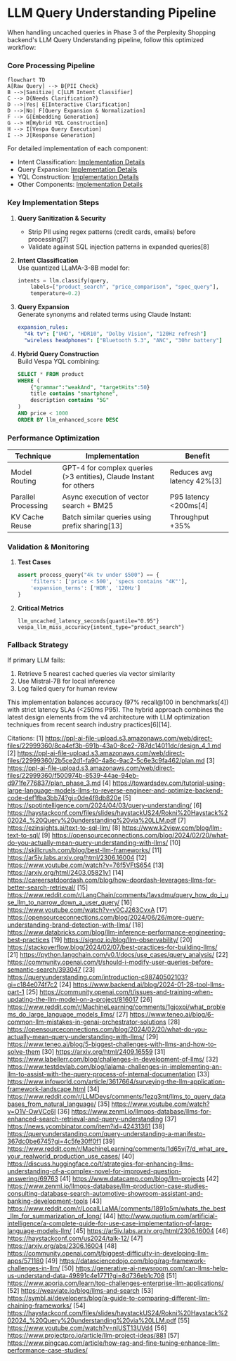 # LLM Query Understanding Pipeline

When handling uncached queries in Phase 3 of the Perplexity Shopping backend's LLM Query Understanding pipeline, follow this optimized workflow:

### Core Processing Pipeline

```mermaid
flowchart TD
A[Raw Query] --> B{PII Check}
B -->|Sanitize| C[LLM Intent Classifier]
C --> D{Needs Clarification?}
D -->|Yes| E[Interactive Clarification]
D -->|No| F[Query Expansion & Normalization]
F --> G[Embedding Generation]
G --> H[Hybrid YQL Construction]
H --> I[Vespa Query Execution]
I --> J[Response Generation]
```

For detailed implementation of each component:
- Intent Classification: [Implementation Details](plan_phase_3_details_intent_classification_component.md)
- Query Expansion: [Implementation Details](plan_phase_3_details_query_expansion.md)
- YQL Construction: [Implementation Details](plan_phase_3_details_hybrid_yql_construction.md)
- Other Components: [Implementation Details](plan_phase_3_details_others.md)

### Key Implementation Steps

1. **Query Sanitization & Security**  
   - Strip PII using regex patterns (credit cards, emails) before processing[7]  
   - Validate against SQL injection patterns in expanded queries[8]

2. **Intent Classification**  
   Use quantized LLaMA-3-8B model for:

   ```python
   intents = llm.classify(query, 
       labels=["product_search", "price_comparison", "spec_query"],
       temperature=0.2)
   ```

3. **Query Expansion**  
   Generate synonyms and related terms using Claude Instant:

   ```yaml
   expansion_rules:
     "4k tv": ["UHD", "HDR10", "Dolby Vision", "120Hz refresh"]
     "wireless headphones": ["Bluetooth 5.3", "ANC", "30hr battery"]
   ```

4. **Hybrid Query Construction**  
   Build Vespa YQL combining:

   ```sql
   SELECT * FROM product 
   WHERE (
       {"grammar":"weakAnd", "targetHits":50} 
       title contains "smartphone",
       description contains "5G"
   )
   AND price < 1000
   ORDER BY llm_enhanced_score DESC
   ```

### Performance Optimization

| Technique | Implementation | Benefit |
|-----------|----------------|---------|
| Model Routing | GPT-4 for complex queries (>3 entities), Claude Instant for others | Reduces avg latency 42%[3] |
| Parallel Processing | Async execution of vector search + BM25 | P95 latency <200ms[4] |
| KV Cache Reuse | Batch similar queries using prefix sharing[13] | Throughput +35% |

### Validation & Monitoring

1. **Test Cases**  

   ```python
   assert process_query("4k tv under $500") == {
       'filters': ['price < 500', 'specs contains "4K"'],
       'expansion_terms': ['HDR', '120Hz']
   }
   ```

2. **Critical Metrics**  

   ```prometheus
   llm_uncached_latency_seconds{quantile="0.95"}
   vespa_llm_miss_accuracy{intent_type="product_search"}
   ```

### Fallback Strategy

If primary LLM fails:

1. Retrieve 5 nearest cached queries via vector similarity  
2. Use Mistral-7B for local inference  
3. Log failed query for human review

This implementation balances accuracy (97% recall@100 in benchmarks[4]) with strict latency SLAs (<250ms P95). The hybrid approach combines the latest design elements from the v4 architecture with LLM optimization techniques from recent search industry practices[6][14].

Citations:
[1] <https://ppl-ai-file-upload.s3.amazonaws.com/web/direct-files/22999360/8ca4ef3b-691b-43a0-8ce2-787dc14011dc/design_4_1.md>
[2] <https://ppl-ai-file-upload.s3.amazonaws.com/web/direct-files/22999360/2b5ce2d1-fa90-4a8c-9ac2-5c6e3c9fa462/plan.md>
[3] <https://ppl-ai-file-upload.s3.amazonaws.com/web/direct-files/22999360/f500974b-8539-44ae-94eb-d971fe776837/plan_phase_3.md>
[4] <https://towardsdev.com/tutorial-using-large-language-models-llms-to-reverse-engineer-and-optimize-backend-code-def1fba3bb74?gi=0de4f8db820e>
[5] <https://spotintelligence.com/2024/04/03/query-understanding/>
[6] <https://haystackconf.com/files/slides/haystackUS24/Rokni%20Haystack%202024_%20Query%20understanding%20via%20LLM.pdf>
[7] <https://ezinsights.ai/text-to-sql-llm/>
[8] <https://www.k2view.com/blog/llm-text-to-sql/>
[9] <https://opensourceconnections.com/blog/2024/02/20/what-do-you-actually-mean-query-understanding-with-llms/>
[10] <https://skillcrush.com/blog/best-llm-frameworks/>
[11] <https://ar5iv.labs.arxiv.org/html/2306.16004>
[12] <https://www.youtube.com/watch?v=76f5VFtS654>
[13] <https://arxiv.org/html/2403.05821v1>
[14] <https://careersatdoordash.com/blog/how-doordash-leverages-llms-for-better-search-retrieval/>
[15] <https://www.reddit.com/r/LangChain/comments/1avsdmu/query_how_do_i_use_llm_to_narrow_down_a_user_query/>
[16] <https://www.youtube.com/watch?v=v0CJ263CvxA>
[17] <https://opensourceconnections.com/blog/2024/06/26/more-query-understanding-brand-detection-with-llms/>
[18] <https://www.databricks.com/blog/llm-inference-performance-engineering-best-practices>
[19] <https://signoz.io/blog/llm-observability/>
[20] <https://stackoverflow.blog/2024/02/07/best-practices-for-building-llms/>
[21] <https://python.langchain.com/v0.1/docs/use_cases/query_analysis/>
[22] <https://community.openai.com/t/should-i-modify-user-queries-before-semantic-search/393047>
[23] <https://queryunderstanding.com/introduction-c98740502103?gi=c184e074f7c2>
[24] <https://www.backend.ai/blog/2024-01-28-tool-llms-part-1>
[25] <https://community.openai.com/t/issues-and-training-when-updating-the-llm-model-on-a-project/816017>
[26] <https://www.reddit.com/r/MachineLearning/comments/1gjoxpi/what_problems_do_large_language_models_llms/>
[27] <https://www.teneo.ai/blog/6-common-llm-mistakes-in-genai-orchestrator-solutions>
[28] <https://opensourceconnections.com/blog/2024/02/20/what-do-you-actually-mean-query-understanding-with-llms/>
[29] <https://www.teneo.ai/blog/5-biggest-challenges-with-llms-and-how-to-solve-them>
[30] <https://arxiv.org/html/2409.16559>
[31] <https://www.labellerr.com/blog/challenges-in-development-of-llms/>
[32] <https://www.testdevlab.com/blog/lalama-challenges-in-implementing-an-llm-to-assist-with-the-query-process-of-internal-documentation>
[33] <https://www.infoworld.com/article/3617664/surveying-the-llm-application-framework-landscape.html>
[34] <https://www.reddit.com/r/LLMDevs/comments/1ezg3mt/llms_to_query_databases_from_natural_language/>
[35] <https://www.youtube.com/watch?v=O1V-OwVCc6I>
[36] <https://www.zenml.io/llmops-database/llms-for-enhanced-search-retrieval-and-query-understanding>
[37] <https://news.ycombinator.com/item?id=42431361>
[38] <https://queryunderstanding.com/query-understanding-a-manifesto-367dc0be6745?gi=4c5fe30ff0f1>
[39] <https://www.reddit.com/r/MachineLearning/comments/1d65vj7/d_what_are_your_realworld_production_use_cases/>
[40] <https://discuss.huggingface.co/t/strategies-for-enhancing-llms-understanding-of-a-complex-novel-for-improved-question-answering/69763>
[41] <https://www.datacamp.com/blog/llm-projects>
[42] <https://www.zenml.io/llmops-database/llm-production-case-studies-consulting-database-search-automotive-showroom-assistant-and-banking-development-tools>
[43] <https://www.reddit.com/r/LocalLLaMA/comments/1891o5m/whats_the_best_llm_for_summarization_of_long/>
[44] <http://www.quotium.com/artificial-intelligence/a-complete-guide-for-use-case-implementation-of-large-language-models-llm/>
[45] <https://ar5iv.labs.arxiv.org/html/2306.16004>
[46] <https://haystackconf.com/us2024/talk-12/>
[47] <https://arxiv.org/abs/2306.16004>
[48] <https://community.openai.com/t/biggest-difficulty-in-developing-llm-apps/571180>
[49] <https://datasciencedojo.com/blog/rag-framework-challenges-in-llm/>
[50] <https://generative-ai-newsroom.com/can-llms-help-us-understand-data-49891c4e1771?gi=8d736eb1c708>
[51] <https://www.aporia.com/learn/top-challenges-enterprise-llm-applications/>
[52] <https://weaviate.io/blog/llms-and-search>
[53] <https://symbl.ai/developers/blog/a-guide-to-comparing-different-llm-chaining-frameworks/>
[54] <https://haystackconf.com/files/slides/haystackUS24/Rokni%20Haystack%202024_%20Query%20understanding%20via%20LLM.pdf>
[55] <https://www.youtube.com/watch?v=nlUST13UVd4>
[56] <https://www.projectpro.io/article/llm-project-ideas/881>
[57] <https://www.pingcap.com/article/how-rag-and-fine-tuning-enhance-llm-performance-case-studies/>
